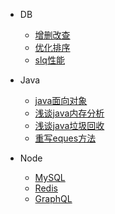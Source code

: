 <!--
 * @Descripttion: 
 * @version: 
 * @Author: suckson
 * @Date: 2019-04-02 12:06:29
 * @LastEditors: suckson
 * @LastEditTime: 2019-09-22 20:25:16
 -->
- DB
    - [增删改查](serverdoc/db/mysql.md)
    - [优化排序](serverdoc/db/redis.md)
    - [slq性能](serverdoc/db/graphql.md)
- Java
    - [java面向对象](serverdoc/java/oop.md)
    - [浅谈java内存分析](serverdoc/java/neicun.md)
    - [浅谈java垃圾回收](serverdoc/java/rubbish.md)
    - [重写eques方法](serverdoc/java/wxc-icon/)
    
- Node
    - [MySQL](basic/db/mysql.md)
    - [Redis](basic/db/redis.md)
    - [GraphQL](basic/db/graphql.md)

